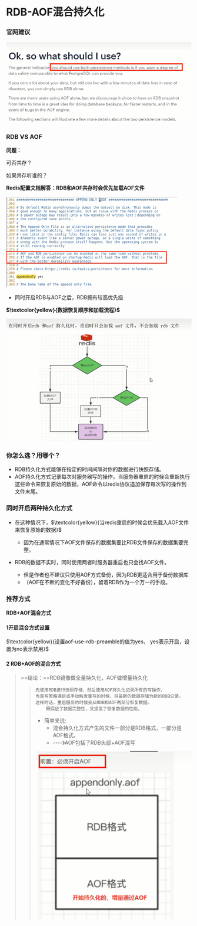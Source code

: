 # RDB-AOF混合持久化

### 官网建议

![](images/53.混合持久化官网建议.jpg)

### RDB VS AOF

**问题：**

可否共存？

如果共存听谁的？

**Redis配置文档解答：RDB和AOF共存时会优先加载AOF文件**

![](images/54.优先加载AOF.jpg)

- 同时开启RDB与AOF之后，RDB拥有较高优先级

**$\textcolor{yellow}{数据恢复顺序和加载流程}$**

![](images/55.混合持久化加载顺序.jpg)

### 你怎么选？用哪个？

- RDB持久化方式能够在指定的时间间隔对你的数据进行快照存储。
- AOF持久化方式记录每次对服务器写的操作，当服务器重启的时候会重新执行这些命令来恢复原始的数据，AOF命令以redis协议追加保存每次写的操作到文件末尾。

### 同时开启两种持久化方式

- 在这种情况下，$\textcolor{yellow}{当redis重启的时候会优先载入AOF文件来恢复原始的数据}$
  - 因为在通常情况下AOF文件保存的数据集要比RDB文件保存的数据集要完整。

- RDB的数据不实时，同时使用两者时服务器重启也只会找AOF文件。
  - 但是作者也不建议只使用AOF方式备份，因为RDB更适合用于备份数据库
  - （AOF在不断的变化不好备份），留着RDB作为一个万一的手段。


### 推荐方式

**RDB+AOF混合方式** 

#### 1开启混合方式设置

$\textcolor{yellow}{设置aof-use-rdb-preamble的值为yes， yes表示开启，设置为no表示禁用}$

#### 2 RDB+AOF的混合方式

> ==结论：==RDB镜像做全量持久化，AOF做增量持久化
>
> > ```
> > 先使用RDB进行快照存储，然后使用AOF持久化记录所有的写操作，
> > 当重写策略满足或手动触发重写的时候，将最新的数据存储为新的RDB记录。
> > 这样的话，重启服务的时候会从RDB和AOF两部分恢复数据。
> > 	既保证了数据完整性，又提高了恢复数据的性能。
> > ```
> >
> > - 简单来说:
> >   - 混合持久化方式产生的文件一部分是RDB格式，一部分是AOF格式。
> >   - ----》AOF包括了RDB头部+AOF混写
> >
> > ![](images/56.混合持久化.jpg)